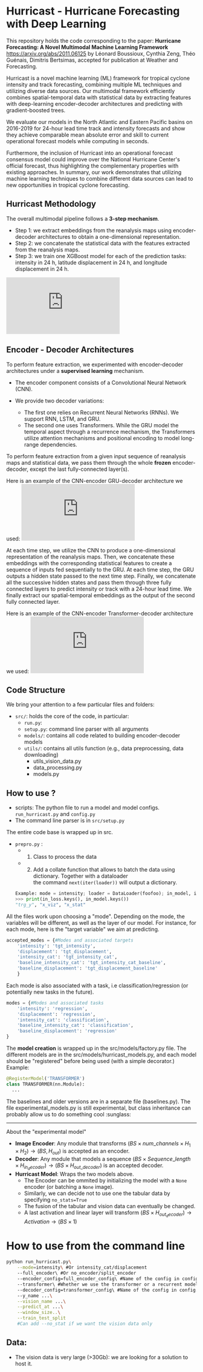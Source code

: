 # Hurricast - Hurricane Forecasting with Deep Learning

This repository holds the code corresponding to the paper:
**Hurricane Forecasting: A Novel Multimodal Machine Learning Framework**
https://arxiv.org/abs/2011.06125
by Léonard Boussioux, Cynthia Zeng, Théo Guénais, Dimitris Bertsimas, accepted for publication at Weather and Forecasting.

Hurricast is a novel machine learning (ML) framework for tropical cyclone intensity and track forecasting, combining multiple ML techniques and utilizing diverse data sources. Our multimodal framework efficiently combines spatial-temporal data with statistical data by extracting features with deep-learning encoder-decoder architectures and predicting with gradient-boosted trees.

We evaluate our models in the North Atlantic and Eastern Pacific basins on 2016-2019 for 24-hour lead time track and intensity forecasts and show they achieve comparable mean absolute error and skill to current operational forecast models while computing in seconds.

Furthermore, the inclusion of Hurricast into an operational forecast consensus model could improve over the National Hurricane Center's official forecast, thus highlighting the complementary properties with existing approaches. In summary, our work demonstrates that utilizing machine learning techniques to combine different data sources can lead to new opportunities in tropical cyclone forecasting.

## Hurricast Methodology

The overall multimodal pipeline follows a **3-step mechanism**. 
- Step 1: we extract embeddings from the reanalysis maps using encoder-decoder architectures to obtain a one-dimensional representation. 
- Step 2: we concatenate the statistical data with the features extracted from the reanalysis maps. 
- Step 3: we train one XGBoost model for each of the prediction tasks: intensity in 24 h, latitude displacement in 24 h, and longitude displacement in 24 h.

![pipeline.pdf](https://github.com/leobix/hurricast/files/7980070/pipeline.pdf)

## Encoder - Decoder Architectures

To perform feature extraction, we experimented with encoder-decoder architectures under a **supervised learning** mechanism. 

- The encoder component consists of a Convolutional Neural Network (CNN). 

- We provide two decoder variations:
    - The first one relies on Recurrent Neural Networks (RNNs). We support RNN, LSTM, and GRU.
    - The second one uses Transformers. While the GRU model the temporal aspect through a recurrence mechanism, the Transformers utilize attention mechanisms and positional encoding to model long-range dependencies.

To perform feature extraction from a given input sequence of reanalysis maps and statistical data, we pass them through the whole **frozen** encoder-decoder, except the last fully-connected layer(s).

Here is an example of the CNN-encoder GRU-decoder architecture we used:
![cnngru2.pdf](https://github.com/leobix/hurricast/files/7980224/cnngru2.pdf)

At each time step, we utilize the CNN to produce a one-dimensional representation of the reanalysis maps. Then, we concatenate these embeddings with the corresponding statistical features to create a sequence of inputs fed sequentially to the GRU. At each time step, the GRU outputs a hidden state passed to the next time step. Finally, we concatenate all the successive hidden states and pass them through three fully connected layers to predict intensity or track with a 24-hour lead time. We finally extract our spatial-temporal embeddings as the output of the second fully connected layer.

Here is an example of the CNN-encoder Transformer-decoder architecture we used:
![cnntransformer.pdf](https://github.com/leobix/hurricast/files/7980228/cnntransformer.pdf)


## Code Structure 

We bring your attention to a few particular files and folders:

- ```src/```: holds the core of the code, in particular:
    - ```run.py```: 
    - ```setup.py```: command line parser with all arguments
    - ```models/```: contains all code related to building encoder-decoder models
    - ```utils/```: contains all utils function (e.g., data preprocessing, data downloading)
      - utils_vision_data.py
      - data_processing.py	
      - models.py	

## How to use ?
- scripts: The python file to run a model and model configs.
  ```run_hurricast.py``` and ```config.py```
- The command line parser is in ```src/setup.py```

The entire code base is wrapped up in src. 
- ```prepro.py``` :
  - 1. Class to process the data
  - 2. Add a collate function that allows to batch the data using dictionary. Together with a dataloader\
  the command ```next(iter(loader))``` will output a dictionary. 
  ```py
  Example: mode = intensity; loader = DataLoader(foofoo); in_model, in_loss = next(iter(loader))
  >>> print(in_loss.keys(), in_model.keys())
  "trg_y", "x_viz", "x_stat" 
  ```

All the files work upon choosing a "mode". Depending on the 
mode, the variables will be different, as well as the layer of our model.
For instance, for each mode, here is the "target variable" we aim at predicting.
```py
accepted_modes = {#Modes and associated targets
    'intensity': 'tgt_intensity',
    'displacement': 'tgt_displacement',
    'intensity_cat': 'tgt_intensity_cat',
    'baseline_intensity_cat': 'tgt_intensity_cat_baseline',
    'baseline_displacement': 'tgt_displacement_baseline'
    }
```
Each mode is also associated with a task, i.e classification/regression (or potentially new tasks in the future).
```py
modes = {#Modes and associated tasks
    'intensity': 'regression',
    'displacement': 'regression',
    'intensity_cat': 'classification',
    'baseline_intensity_cat': 'classification',
    'baseline_displacement': 'regression'
}
```

The **model creation** is wrapped up in the src/models/factory.py file. 
The different models are in the src/models/hurricast_models.py, and each model should be "registered" before being used (with a simple decorator.)
Example:
```py
@RegisterModel('TRANSFORMER')
class TRANSFORMER(nn.Module):
  ...
```

The baselines and older versions are in a separate file (baselines.py).
The file experimental_models.py is still experimental, but class inheritance can probably allow us to do something cool :sunglass:

____
About the "experimental model"
- **Image Encoder**: Any module that transforms $(BS \times  num\_channels\times H_1\times H_2) \rightarrow (BS, H_{out})$ is accepted as an encoder.
- **Decoder**: Any module that models a sequence $(BS \times Sequence\_length \times H_{in_decoder}) \rightarrow (BS \times H_{out\_decoder})$ is an accepted decoder.
- **Hurricast Model**: Wraps the two models above. 
  - The Encoder can be ommited by initializing the model with a ```None``` encoder (or batching a ```None``` image).
  - Similarly, we can decide not to use one the tabular data by specifying ```no_stats=True```
  - The fusion of the tabular and vision data can eventually be changed.
  - A last activation and linear layer will transform $(BS \times H_{out_decoder}) \rightarrow Activation \rightarrow (BS \times 1)$ 

  


# How to use from the command line 
```bash
python run_hurricast.py\
    --mode=intensity\ #Or intensity_cat/displacement
    --full_encoder\ #Or no_encoder/split_encoder
    --encoder_config=full_encoder_config\ #Name of the config in config.py
    --transformer\ #Whether we use the transformer or a recurrent model
    --decoder_config=transformer_config\ #Name of the config in config.py
    --y_name ...\
    --vision_name ...\
    --predict_at ...\
    --window_size..\
    --train_test_split
    #Can add --no_stat if we want the vision data only
```

## Data:
- The vision data is very large (>30Gb): we are looking for a solution to host it.
